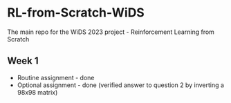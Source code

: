 # RL-from-Scratch-WiDS
The main repo for the WiDS 2023 project - Reinforcement Learning from Scratch

## Week 1
- Routine assignment - done
- Optional assignment - done (verified answer to question 2 by inverting a 98x98 matrix)
